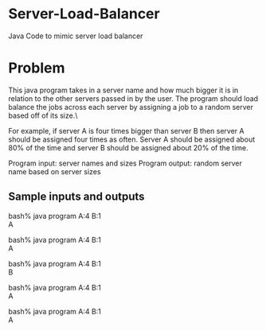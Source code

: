 # Server-Load-Balancer
Java Code to mimic server load balancer

# Problem
This java program takes in a server name and how much bigger it is in relation to the other servers passed in by the user.
The program should load balance the jobs across each server by assigning a job to a random server based off of its size.\

For example, if server A is four times bigger than server B then server A should be assigned four times as often. Server A should be assigned about 80% of the time and server B should be assigned about 20% of the time.

Program input: server names and sizes
Program output: random server name based on server sizes

## Sample inputs and outputs
bash% java program A:4 B:1\
A

bash% java program A:4 B:1\
A

bash% java program A:4 B:1\
B

bash% java program A:4 B:1\
A

bash% java program A:4 B:1\
A

